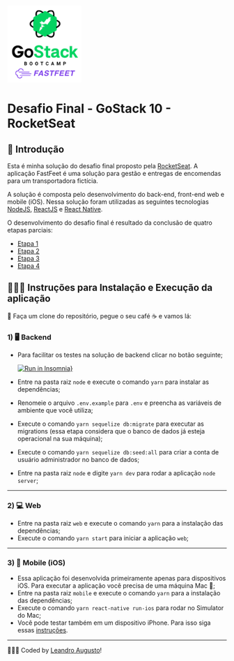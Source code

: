 ![alt text](https://github.com/augustoleandro/fastfeet/blob/master/.github/logo-readme.png?raw=true)

# Desafio Final - GoStack 10 - RocketSeat

## 🚀 Introdução

Esta é minha solução do desafio final proposto pela [RocketSeat](https://rocketseat.com.br/). A aplicação FastFeet é uma solução para gestão e entregas de encomendas para um transportadora fictícia.

A solução é composta pelo desenvolvimento do back-end, front-end web e mobile (iOS).
Nessa solução foram utilizadas as seguintes tecnologias [NodeJS](https://nodejs.org/en/), [ReactJS](https://reactjs.org/) e [React Native](https://reactnative.dev/).

O desenvolvimento do desafio final é resultado da conclusão de quatro etapas parciais:

+ [Etapa 1](https://github.com/Rocketseat/bootcamp-gostack-desafio-02)
+ [Etapa 2](https://github.com/Rocketseat/bootcamp-gostack-desafio-03)
+ [Etapa 3](https://github.com/Rocketseat/bootcamp-gostack-desafio-09)
+ [Etapa 4](https://github.com/Rocketseat/bootcamp-gostack-desafio-10)

## 🧑🏻‍💻 Instruções para Instalação e Execução da aplicação


👥 Faça um clone do repositório, pegue o seu café ☕️ e vamos lá:

### 1) 🖥 Backend

- Para facilitar os testes na solução de backend clicar no botão seguinte;

   [![Run in Insomnia}](https://insomnia.rest/images/run.svg)](https://insomnia.rest/run/?label=FastFeet%20API&uri=https%3A%2F%2Fgithub.com%2Faugustoleandro%2Ffastfeet%2Fblob%2Fmaster%2FInsomnia.json)
- Entre na pasta raiz `node` e execute o comando `yarn` para instalar as dependências;
- Renomeie o arquivo `.env.example` para `.env` e preencha as variáveis de ambiente que você utiliza;
- Execute o comando `yarn sequelize db:migrate` para executar as migrations (essa etapa considera que o banco de dados já esteja operacional na sua máquina);
- Execute o comando `yarn sequelize db:seed:all` para criar a conta de usuário administrador no banco de dados;
- Entre na pasta raiz `node` e digite `yarn dev` para rodar a aplicação `node server`;
___
### 2) 💻 Web
  - Entre na pasta raiz `web` e execute o comando `yarn` para a instalação das dependências;
  - Execute o comando `yarn start` para iniciar a aplicação `web`;
___
### 3) 📱 Mobile (iOS)

- Essa aplicação foi desenvolvida primeiramente apenas para dispositivos iOS. Para executar a aplicação você precisa de uma máquina Mac 🍎;
- Entre na pasta raiz `mobile` e execute o comando `yarn` para a instalação das dependências;
- Execute o comando `yarn react-native run-ios` para rodar no Simulator do Mac;
- Você pode testar também em um dispositivo iPhone. Para isso siga essas [instruções](https://reactnative.dev/docs/running-on-device).

___

🧑🏻‍💻 Coded by [Leandro Augusto](https://br.linkedin.com/in/leandroaugustoribeiro)!



